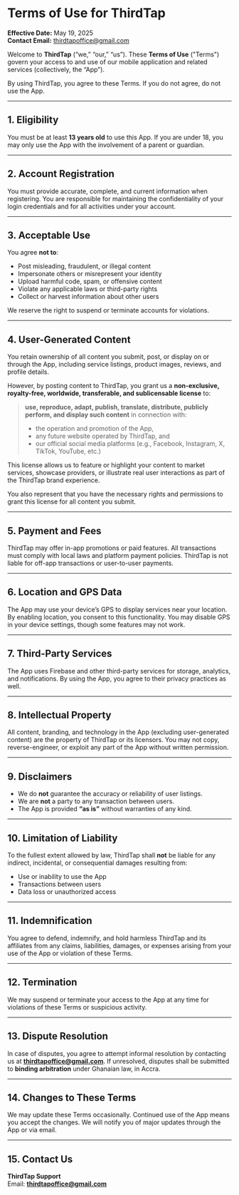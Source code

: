 # Terms of Use for ThirdTap

**Effective Date:** May 19, 2025  
**Contact Email:** thirdtapoffice@gmail.com

Welcome to **ThirdTap** (“we,” “our,” “us”). These **Terms of Use** ("Terms") govern your access to and use of our mobile application and related services (collectively, the “App”).

By using ThirdTap, you agree to these Terms. If you do not agree, do not use the App.

---

## 1. Eligibility

You must be at least **13 years old** to use this App. If you are under 18, you may only use the App with the involvement of a parent or guardian.

---

## 2. Account Registration

You must provide accurate, complete, and current information when registering. You are responsible for maintaining the confidentiality of your login credentials and for all activities under your account.

---

## 3. Acceptable Use

You agree **not to**:

- Post misleading, fraudulent, or illegal content  
- Impersonate others or misrepresent your identity  
- Upload harmful code, spam, or offensive content  
- Violate any applicable laws or third-party rights  
- Collect or harvest information about other users  

We reserve the right to suspend or terminate accounts for violations.

---

## 4. User-Generated Content

You retain ownership of all content you submit, post, or display on or through the App, including service listings, product images, reviews, and profile details.

However, by posting content to ThirdTap, you grant us a **non-exclusive, royalty-free, worldwide, transferable, and sublicensable license** to:

> **use, reproduce, adapt, publish, translate, distribute, publicly perform, and display such content** in connection with:  
> - the operation and promotion of the App,  
> - any future website operated by ThirdTap, and  
> - our official social media platforms (e.g., Facebook, Instagram, X, TikTok, YouTube, etc.)

This license allows us to feature or highlight your content to market services, showcase providers, or illustrate real user interactions as part of the ThirdTap brand experience.

You also represent that you have the necessary rights and permissions to grant this license for all content you submit.

---

## 5. Payment and Fees

ThirdTap may offer in-app promotions or paid features. All transactions must comply with local laws and platform payment policies. ThirdTap is not liable for off-app transactions or user-to-user payments.

---

## 6. Location and GPS Data

The App may use your device’s GPS to display services near your location. By enabling location, you consent to this functionality. You may disable GPS in your device settings, though some features may not work.

---

## 7. Third-Party Services

The App uses Firebase and other third-party services for storage, analytics, and notifications. By using the App, you agree to their privacy practices as well.

---

## 8. Intellectual Property

All content, branding, and technology in the App (excluding user-generated content) are the property of ThirdTap or its licensors. You may not copy, reverse-engineer, or exploit any part of the App without written permission.

---

## 9. Disclaimers

- We do **not** guarantee the accuracy or reliability of user listings.  
- We are **not** a party to any transaction between users.  
- The App is provided **“as is”** without warranties of any kind.

---

## 10. Limitation of Liability

To the fullest extent allowed by law, ThirdTap shall **not** be liable for any indirect, incidental, or consequential damages resulting from:

- Use or inability to use the App  
- Transactions between users  
- Data loss or unauthorized access  

---

## 11. Indemnification

You agree to defend, indemnify, and hold harmless ThirdTap and its affiliates from any claims, liabilities, damages, or expenses arising from your use of the App or violation of these Terms.

---

## 12. Termination

We may suspend or terminate your access to the App at any time for violations of these Terms or suspicious activity.

---

## 13. Dispute Resolution

In case of disputes, you agree to attempt informal resolution by contacting us at **thirdtapoffice@gmail.com**. If unresolved, disputes shall be submitted to **binding arbitration** under Ghanaian law, in Accra.

---

## 14. Changes to These Terms

We may update these Terms occasionally. Continued use of the App means you accept the changes. We will notify you of major updates through the App or via email.

---

## 15. Contact Us

**ThirdTap Support**  
Email: **thirdtapoffice@gmail.com**
